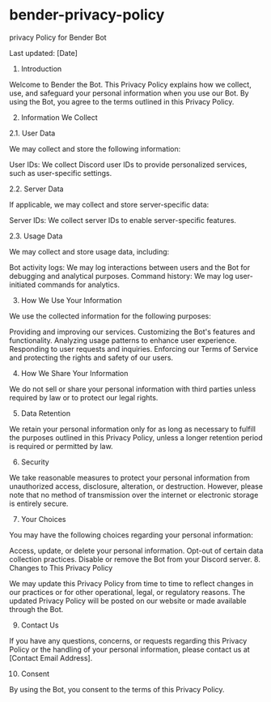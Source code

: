 # bender-privacy-policy
privacy Policy for Bender Bot

Last updated: [Date]

1. Introduction

Welcome to Bender the Bot. This Privacy Policy explains how we collect, use, and safeguard your personal information when you use our Bot. By using the Bot, you agree to the terms outlined in this Privacy Policy.

2. Information We Collect

2.1. User Data

We may collect and store the following information:

User IDs: We collect Discord user IDs to provide personalized services, such as user-specific settings.

2.2. Server Data

If applicable, we may collect and store server-specific data:

Server IDs: We collect server IDs to enable server-specific features.

2.3. Usage Data

We may collect and store usage data, including:

Bot activity logs: We may log interactions between users and the Bot for debugging and analytical purposes.
Command history: We may log user-initiated commands for analytics.

3. How We Use Your Information

We use the collected information for the following purposes:

Providing and improving our services.
Customizing the Bot's features and functionality.
Analyzing usage patterns to enhance user experience.
Responding to user requests and inquiries.
Enforcing our Terms of Service and protecting the rights and safety of our users.

4. How We Share Your Information

We do not sell or share your personal information with third parties unless required by law or to protect our legal rights.

5. Data Retention

We retain your personal information only for as long as necessary to fulfill the purposes outlined in this Privacy Policy, unless a longer retention period is required or permitted by law.

6. Security

We take reasonable measures to protect your personal information from unauthorized access, disclosure, alteration, or destruction. However, please note that no method of transmission over the internet or electronic storage is entirely secure.

7. Your Choices

You may have the following choices regarding your personal information:

Access, update, or delete your personal information.
Opt-out of certain data collection practices.
Disable or remove the Bot from your Discord server.
8. Changes to This Privacy Policy

We may update this Privacy Policy from time to time to reflect changes in our practices or for other operational, legal, or regulatory reasons. The updated Privacy Policy will be posted on our website or made available through the Bot.

9. Contact Us

If you have any questions, concerns, or requests regarding this Privacy Policy or the handling of your personal information, please contact us at [Contact Email Address].

10. Consent

By using the Bot, you consent to the terms of this Privacy Policy.
